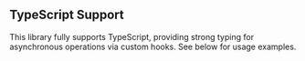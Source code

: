 ## TypeScript Support
This library fully supports TypeScript, providing strong typing for asynchronous operations via custom hooks. See below for usage examples.